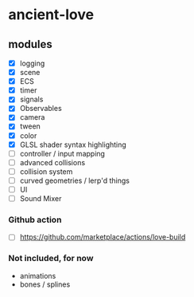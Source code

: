 # ancient-love

## modules

- [x] logging
- [x] scene
- [x] ECS
- [x] timer
- [x] signals
- [x] Observables
- [x] camera
- [x] tween
- [x] color
- [x] GLSL shader syntax highlighting
- [ ] controller / input mapping
- [ ] advanced collisions
- [ ] collision system
- [ ] curved geometries / lerp'd things
- [ ] UI
- [ ] Sound Mixer

### Github action

- [ ] https://github.com/marketplace/actions/love-build

### Not included, for now

- animations
- bones / splines
